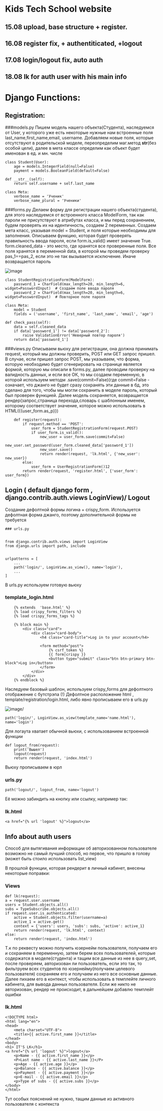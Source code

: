 # Kids Tech School website
## 15.08 upload, base structure + register.
## 16.08 register fix, + authentiticated, +logout
## 17.08 login/logout fix, auto auth
## 18.08 lk for auth user with his main info

# Django Functions:
## Registration:

###models.py
Пишем модель нашего объекта(Студента), наследуемся от User, у которого
уже есть некоторые нужные нам встроенные поля last_name,first_name,email,
username. Добавляем новые поля, которые отсутствуют в родительской моделе,
переопределим маг.метод __str__(без особой цели), далее в мета классе определим
как объект будет именован в ед. и мн. числе

    class Student(User):
        age = models.IntegerField(null=False)
        payment = models.BooleanField(default=False)

    def __str__(self):
        return self.username + self.last_name

    class Meta:
        verbose_name = 'Ученик'
        verbose_name_plural = 'Ученики'

###forms.py
Делаем форму для регистрации нашего объекта(студента), для этого наследуемся
от встроенного класса ModelForm, так как пароли не присутствуют в атрибутах
класса, и мы перед сохранением, будем проверять их на идентичность, создаем 2
переменных.
  Создаем мета класс, указывая model = Student, и поля которые необходимы для 
заполнения.
  Описываем функцию, которая будет проверять правильность ввода пароля,
если form.is_valid() имеет значение True. form.cleaned_data - это место, 
где хранятся все проверенные поля. 
Все поля хранятся в переменной data, в которой мы проведем проверку pas_1==pas_2,
если это не так вызывается исключение. Иначе возвращается пароль

![image](https://user-images.githubusercontent.com/61281668/129646140-fa3b3553-aac6-4010-ae8f-de72bd204116.png)

    class StudentRegistrationForm(ModelForm):
        password_1 = CharField(max_length=20, min_length=6, widget=PasswordInput)  # Создаем поле ввода пароля
        password_2 = CharField(max_length=20, min_length=6, widget=PasswordInput)  # Повторное поле пароля

    class Meta:
        model = Student
        fields = ('username', 'first_name', 'last_name', 'email', 'age')

    def check_pass(self):
        data = self.cleaned_data
        if data['password_1'] != data['password_2']:
            raise ValidationError('Неверный повтор пароля')
        return data['password_1']


###views.py
Описываем вьюху для регистрации, она должна принимать request, который мы должны проверить,
POST или GET запрос пришел. В случае, если пришел запрос POST, мы указываем, что форма, которую
необходимо будет сгенерировать на странице является формой, которую мы описали в forms.py,
далее проводим проверку на валидность данных, и если все ОК, то мы создаем переменную, в которой
используем методм .save(commit=False)(где commit=False - означает, что джанго не будет сразу
сохранять эти данные в бд, это сделано для того, чтобы мы могли сохранить в моделе пароль, который
был проверен функцией. Далее модель сохраняется, возвращается рендер(запрос,страница перехода,словарь с
шаблонным именем, которому соответствует значение, которое можно использовать в HTML({{user_form.as_p}})

        def register(request):
            if request.method == 'POST':
                user_form = StudentRegistrationForm(request.POST)
                if user_form.is_valid():
                    new_user = user_form.save(commit=False)
                    new_user.set_password(user_form.cleaned_data['password_1'])
                    new_user.save()
                    return render(request, 'lk.html', {'new_user': new_user})
            else:
                user_form = UserRegistrationForm()12
            return render(request, 'register.html', {'user_form': user_form})


## Login ( default django form , django.contrib.auth.views LoginView)/ Logout

Создание дефолтной формы логина + crispy_form.
Используется дефолтная форма джанго, поэтому дополнительной формы не требуется

    ### urls.py


    from django.contrib.auth.views import LoginView
    from django.urls import path, include


    urlpatterns = [
        ...
        path('login/', LoginView.as_view(), name='login'),
        ...
    ]

В urls.py используем готовую вьюху

### template_login.html

        {% extends  'base.html' %}
        {% load crispy_forms_filters %}
        {% load crispy_forms_tags %}

        {% block main %}
            <div class="card">
                <div class="card-body">
                    <h4 class="card-title">Log in to your account</h4>

                    <form method="post">
                        {% csrf_token %}
                        {{ form|crispy }}
                        <button type="submit" class="btn btn-primary btn-block">Log in</button>
                    </form>
                </div>
            </div>
        {% endblock %}

Наследуем базовый шаблон, используем crispy_forms для дефолтного отображение с бутстрэпа
(!) Дефолтное расположение html , template/registration/login.html, либо явно прописываем его в urls.py

![image](https://user-images.githubusercontent.com/61281668/129646586-d4c7fb1f-4c20-4aee-ba8a-ad2d97d48c2a.png)/

    path('login/', LoginView.as_view(template_name='name.html'), name='login')

Для логаута хватает обычной вьюхи, с использованием встроенной функции

    def logout_from(request):
        print('Вышел')
        logout(request)
        return render(request, 'index.html')
Вьюху прописываем в юрл

### urls.py

    path('logout/', logout_from, name='logout')

Её можно забиндить на кнопку или ссылку, например так:

### lk.html
    <a href="{% url 'logout' %}">logout</a>

## Info about auth users
Способ для вытягивания информации об авторизованном пользователе
возможно не самый лучший способ, но первое, что пришло в голову
(может быть стоило использовать list_view)


В прошлой функции, которая рендерит в личный кабинет, внесены некоторые
поправки:
### Views
    def lk(request):
    a = request.user.username
    users = Student.objects.all()
    subs = TypeSubscribe.objects.all()
    if request.user.is_authenticated:
        active = Student.objects.filter(username=a)
        active_1 = active.get()
        context = {'users': users, 'subs': subs, 'active': active_1}
        return render(request, 'lk.html', context)
    else:
        return render(request, 'index.html')

Т.к по реквесту можно получить юзернейм пользователя, получаем его
и сохраняем в переменную, затем берем всех пользователей, которые
содержатся в моделе(студента) и тащим все данные из нее в query_set,
после проверяем, авторизован ли пользователь, если это так, 
то фильтруем всех студентов по юзернейму(получаем целевого пользователя)
сохраняем его и получаем из него все основные данные. Далее пихаем его 
в контекст, чтобы использовать в темплейте личного кабинета, для вывода
данных пользователя. Если же никто не авторизован, рендер не происходит,
в дальнейшем добавлю темплейт ошибки

### lk.html

    <!DOCTYPE html>
    <html lang="en">
    <head>
        <meta charset="UTF-8">
        <title>{{ active.first_name }}</title>
    </head>
    <body>
    <h1> IT'S LK</h1>
    <a href="{% url 'logout' %}">logout</a>
        <p>Name - {{ active.first_name }}</p>
        <P>Last name - {{ active.last_name }}</P>
        <p>Age - {{ active.age }}</p>
        <p>Balance - {{ active.balance }}</p>
        <p>Payment - {{ active.payment }}</p>
        <p>E-mail - {{ active.email }}</p>
        <p>Type of subs - {{ active.subs }}</p>
    </body>
    </html>

Тут особых пояснений не нужно, тащим данные из активного пользователя
с контекста
